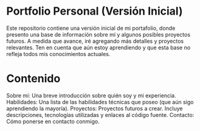 # Portfolio Personal (Versión Inicial)

Este repositorio contiene una versión inicial de mi portafolio, donde presento una base de información sobre mí y algunos posibles proyectos futuros. A medida que avance, iré agregando más detalles y proyectos relevantes. Ten en cuenta que aún estoy aprendiendo y que esta base no refleja todos mis conocimientos actuales.

# Contenido

Sobre mí: Una breve introducción sobre quién soy y mi experiencia.
Habilidades: Una lista de las habilidades técnicas que poseo (que aún sigo aprendiendo la mayoría).
Proyectos: Proyectos futuros a crear. Incluye descripciones, tecnologías utilizadas y enlaces al código fuente.
Contacto: Cómo ponerse en contacto conmigo.
